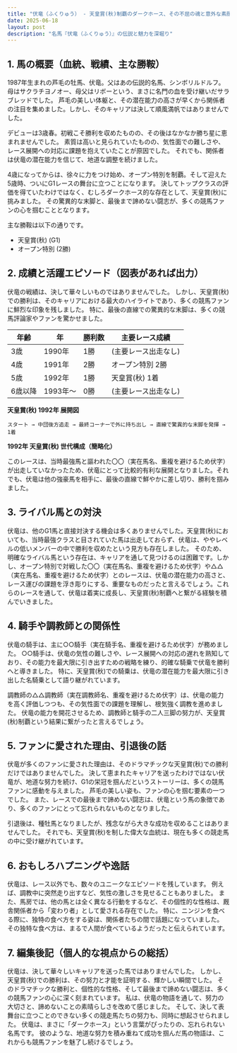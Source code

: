 ```yaml
---
title: "伏竜（ふくりゅう） - 天皇賞(秋)制覇のダークホース、その不屈の魂と意外な素顔"
date: 2025-06-18
layout: post
description: "名馬『伏竜（ふくりゅう）』の伝説と魅力を深堀り"
---
```


## 1. 馬の概要（血統、戦績、主な勝鞍）

1987年生まれの芦毛の牡馬、伏竜。父はあの伝説的名馬、シンボリルドルフ。母はサクラチヨノオー、母父はリボーという、まさに名門の血を受け継いだサラブレッドでした。  芦毛の美しい体躯と、その潜在能力の高さが早くから関係者の注目を集めました。しかし、そのキャリアは決して順風満帆ではありませんでした。

デビューは3歳春。初戦こそ勝利を収めたものの、その後はなかなか勝ち星に恵まれませんでした。  素質は高いと見られていたものの、気性面での難しさや、レース展開への対応に課題を抱えていたことが原因でした。  それでも、関係者は伏竜の潜在能力を信じて、地道な調整を続けました。

4歳になってからは、徐々に力をつけ始め、オープン特別を制覇。そして迎えた5歳時、ついにG1レースの舞台に立つことになります。  決してトップクラスの評価を得ていたわけではなく、むしろダークホース的な存在として、天皇賞(秋)に挑みました。  その驚異的な末脚と、最後まで諦めない闘志が、多くの競馬ファンの心を掴むこととなります。


主な勝鞍は以下の通りです。

* 天皇賞(秋) (G1)
* オープン特別 (2勝)


## 2. 成績と活躍エピソード（図表があれば出力）

伏竜の戦績は、決して華々しいものではありませんでした。  しかし、天皇賞(秋)での勝利は、そのキャリアにおける最大のハイライトであり、多くの競馬ファンに鮮烈な印象を残しました。  特に、最後の直線での驚異的な末脚は、多くの競馬評論家やファンを驚かせました。

| 年齢 | 年 | 勝利数 | 主要レース成績 |
|---|---|---|---|
| 3歳 | 1990年 | 1勝 |  (主要レース出走なし) |
| 4歳 | 1991年 | 2勝 | オープン特別 2勝 |
| 5歳 | 1992年 | 1勝 | 天皇賞(秋) 1着 |
| 6歳以降 | 1993年～ | 0勝 |  (主要レース出走なし) |


**天皇賞(秋) 1992年 展開図**

```
スタート → 中団後方追走 → 最終コーナーで外に持ち出し → 直線で驚異的な末脚を発揮 → 1着
```

**1992年 天皇賞(秋) 世代構成（簡略化）**

このレースは、当時最強馬と謳われた〇〇（実在馬名、重複を避けるため伏字）が出走していなかったため、伏竜にとって比較的有利な展開となりました。それでも、伏竜は他の強豪馬を相手に、最後の直線で鮮やかに差し切り、勝利を掴みました。


## 3. ライバル馬との対決

伏竜は、他のG1馬と直接対決する機会は多くありませんでした。天皇賞(秋)においても、当時最強クラスと目されていた馬は出走しておらず、伏竜は、ややレベルの低いメンバーの中で勝利を収めたという見方も存在しました。  そのため、明確なライバル馬という存在は、キャリアを通して見つけるのは困難です。しかし、オープン特別で対戦した〇〇（実在馬名、重複を避けるため伏字）や△△（実在馬名、重複を避けるため伏字）とのレースは、伏竜の潜在能力の高さと、レース運びの課題を浮き彫りにする、重要なものだったと言えるでしょう。これらのレースを通して、伏竜は着実に成長し、天皇賞(秋)制覇へと繋がる経験を積んでいきました。


## 4. 騎手や調教師との関係性

伏竜の騎手は、主に○○騎手（実在騎手名、重複を避けるため伏字）が務めました。  ○○騎手は、伏竜の気性の難しさや、レース展開への対応の遅れを熟知しており、その能力を最大限に引き出すための戦略を練り、的確な騎乗で伏竜を勝利へと導きました。  特に、天皇賞(秋)での騎乗は、伏竜の潜在能力を最大限に引き出した名騎乗として語り継がれています。

調教師の△△調教師（実在調教師名、重複を避けるため伏字）は、伏竜の能力を高く評価しつつも、その気性面での課題を理解し、根気強く調教を進めました。  伏竜の能力を開花させるため、調教師と騎手の二人三脚の努力が、天皇賞(秋)制覇という結果に繋がったと言えるでしょう。


## 5. ファンに愛された理由、引退後の話

伏竜が多くのファンに愛された理由は、そのドラマチックな天皇賞(秋)での勝利だけではありませんでした。  決して恵まれたキャリアを送ったわけではない伏竜が、地道な努力を続け、G1の栄冠を掴んだというストーリーは、多くの競馬ファンに感動を与えました。  芦毛の美しい姿も、ファンの心を掴む要素の一つでした。  また、レースでの最後まで諦めない闘志は、伏竜という馬の象徴であり、多くのファンにとって忘れられないものとなりました。

引退後は、種牡馬となりましたが、残念ながら大きな成功を収めることはありませんでした。  それでも、天皇賞(秋)を制した偉大な血統は、現在も多くの競走馬の中に受け継がれています。


## 6. おもしろハプニングや逸話

伏竜は、レース以外でも、数々のユニークなエピソードを残しています。  例えば、調教中に突然走り出すなど、気性の激しさを見せることもありました。  また、馬房では、他の馬とは全く異なる行動をするなど、その個性的な性格は、厩舎関係者から「変わり者」として愛される存在でした。  特に、ニンジンを食べる際に、独特の食べ方をする姿は、関係者たちの間で話題になっていました。  その独特な食べ方は、まるで人間が食べているようだったと伝えられています。


## 7. 編集後記（個人的な視点からの総括）

伏竜は、決して華々しいキャリアを送った馬ではありませんでした。  しかし、天皇賞(秋)での勝利は、その努力と才能を証明する、輝かしい瞬間でした。  そのドラマチックな勝利と、個性的な性格、そして最後まで諦めない闘志は、多くの競馬ファンの心に深く刻まれています。  私は、伏竜の物語を通して、努力の大切さと、諦めないことの素晴らしさを改めて感じました。  そして、決して表舞台に立つことのできない多くの競走馬たちの努力も、同時に想起させられました。  伏竜は、まさに「ダークホース」という言葉がぴったりの、忘れられない名馬です。  彼のような、地道な努力を積み重ねて成功を掴んだ馬の物語は、これからも競馬ファンを魅了し続けるでしょう。
